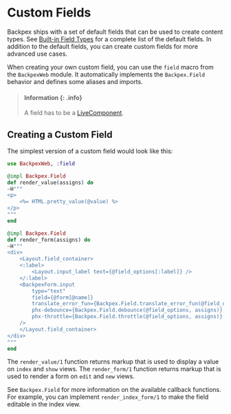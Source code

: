 # Custom Fields

Backpex ships with a set of default fields that can be used to create content types. See [Built-in Field Types](what-is-a-field.md#built-in-field-types) for a complete list of the default fields. In addition to the default fields, you can create custom fields for more advanced use cases.

When creating your own custom field, you can use the `field` macro from the `BackpexWeb` module. It automatically implements the `Backpex.Field` behavior and defines some aliases and imports.

> #### Information {: .info}
>
> A field has to be a [LiveComponent](https://hexdocs.pm/phoenix_live_view/Phoenix.LiveComponent.html).

## Creating a Custom Field

The simplest version of a custom field would look like this:

```elixir
use BackpexWeb, :field

@impl Backpex.Field
def render_value(assigns) do
~H"""
<p>
    <%= HTML.pretty_value(@value) %>
</p>
"""
end

@impl Backpex.Field
def render_form(assigns) do
~H"""
<div>
    <Layout.field_container>
    <:label>
        <Layout.input_label text={@field_options[:label]} />
    </:label>
    <BackpexForm.input
        type="text"
        field={@form[@name]}
        translate_error_fun={Backpex.Field.translate_error_fun(@field_options, assigns)}
        phx-debounce={Backpex.Field.debounce(@field_options, assigns)}
        phx-throttle={Backpex.Field.throttle(@field_options, assigns)}
    />
    </Layout.field_container>
</div>
"""
end
```

The `render_value/1` function returns markup that is used to display a value on `index` and `show` views.
The `render_form/1` function returns markup that is used to render a form on `edit` and `new` views.

See `Backpex.Field` for more information on the available callback functions. For example, you can implement `render_index_form/1` to make the field editable in the index view.
